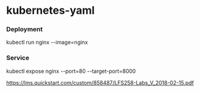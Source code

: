 # kubernetes-yaml

### Deployment  
kubectl run nginx --image=nginx
### Service
kubectl expose nginx --port=80 --target-port=8000  
  
  
  https://lms.quickstart.com/custom/858487/LFS258-Labs_V_2018-02-15.pdf
